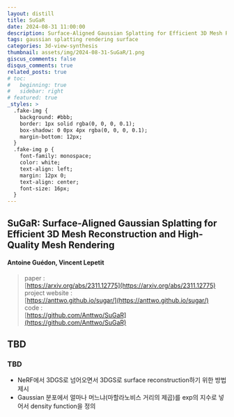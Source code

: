 ```yaml
---
layout: distill
title: SuGaR
date: 2024-08-31 11:00:00
description: Surface-Aligned Gaussian Splatting for Efficient 3D Mesh Reconstruction and High-Quality Mesh Rendering (CVPR 2024)
tags: gaussian splatting rendering surface
categories: 3d-view-synthesis
thumbnail: assets/img/2024-08-31-SuGaR/1.png
giscus_comments: false
disqus_comments: true
related_posts: true
# toc:
#   beginning: true
#   sidebar: right
# featured: true
_styles: >
  .fake-img {
    background: #bbb;
    border: 1px solid rgba(0, 0, 0, 0.1);
    box-shadow: 0 0px 4px rgba(0, 0, 0, 0.1);
    margin-bottom: 12px;
  }
  .fake-img p {
    font-family: monospace;
    color: white;
    text-align: left;
    margin: 12px 0;
    text-align: center;
    font-size: 16px;
  }
---
```


## SuGaR: Surface-Aligned Gaussian Splatting for Efficient 3D Mesh Reconstruction and High-Quality Mesh Rendering

#### Antoine Guédon, Vincent Lepetit

> paper :  
[https://arxiv.org/abs/2311.12775](https://arxiv.org/abs/2311.12775)  
project website :  
[https://anttwo.github.io/sugar/](https://anttwo.github.io/sugar/)  
code :  
[https://github.com/Anttwo/SuGaR](https://github.com/Anttwo/SuGaR)  

## TBD

### TBD

- NeRF에서 3DGS로 넘어오면서 3DGS로 surface reconstruction하기 위한 방법 제시
- Gaussian 분포에서 얼마나 머느냐(마할라노비스 거리의 제곱)를 exp의 지수로 넣어서 density function을 정의